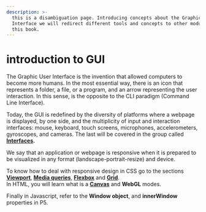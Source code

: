 ```yaml
---
description: >-
  this is a disambiguation page. Introducing concepts about the Graphic User
  Interface we will redirect different tools and concepts to other modules of
  this book.
---
```


# introduction to GUI

The Graphic User Interface is the invention that allowed computers to become more humans. In the most essential way, there is an icon that represents a folder, a file, or a program, and an arrow representing the user interaction. In this sense, is the opposite to the CLI paradigm (Command Line Interface).

Today, the GUI is redefined by the diversity of platforms where a webpage is displayed, by one side, and the multiplicity of input and interaction interfaces: mouse, keyboard, touch screens, microphones, accelerometers, gyroscopes, and cameras. The last will be covered in the group called [**Interfaces**](broken-reference/)**.**

We say that an application or webpage is responsive when it is prepared to be visualized in any format (landscape-portrait-resize) and device.

To know how to deal with responsive design in CSS go to the sections [**Viewport**](../css/viewport.md), [**Media queries**](../css/media-queries.md), [**Flexbox**](../css/flexbox.md) and [**Grid**](../css/grid.md).\
In HTML, you will learn what is a [**Canvas**](../html/canvas.md) and **WebGL** modes.

Finally in Javascript, refer to the **Window object**, and **innerWindow** properties in P5.
